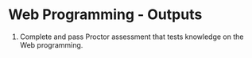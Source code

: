 # Web Programming - Outputs

1. Complete and pass Proctor assessment that tests knowledge on the Web programming.